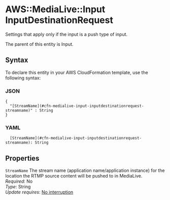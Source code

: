 # AWS::MediaLive::Input InputDestinationRequest<a name="aws-properties-medialive-input-inputdestinationrequest"></a>

Settings that apply only if the input is a push type of input\.

The parent of this entity is Input\.

## Syntax<a name="aws-properties-medialive-input-inputdestinationrequest-syntax"></a>

To declare this entity in your AWS CloudFormation template, use the following syntax:

### JSON<a name="aws-properties-medialive-input-inputdestinationrequest-syntax.json"></a>

```
{
  "[StreamName](#cfn-medialive-input-inputdestinationrequest-streamname)" : String
}
```

### YAML<a name="aws-properties-medialive-input-inputdestinationrequest-syntax.yaml"></a>

```
  [StreamName](#cfn-medialive-input-inputdestinationrequest-streamname): String
```

## Properties<a name="aws-properties-medialive-input-inputdestinationrequest-properties"></a>

`StreamName` <a name="cfn-medialive-input-inputdestinationrequest-streamname"></a>
The stream name \(application name/application instance\) for the location the RTMP source content will be pushed to in MediaLive\.  
_Required_: No  
_Type_: String  
_Update requires_: [No interruption](https://docs.aws.amazon.com/AWSCloudFormation/latest/UserGuide/using-cfn-updating-stacks-update-behaviors.html#update-no-interrupt)
